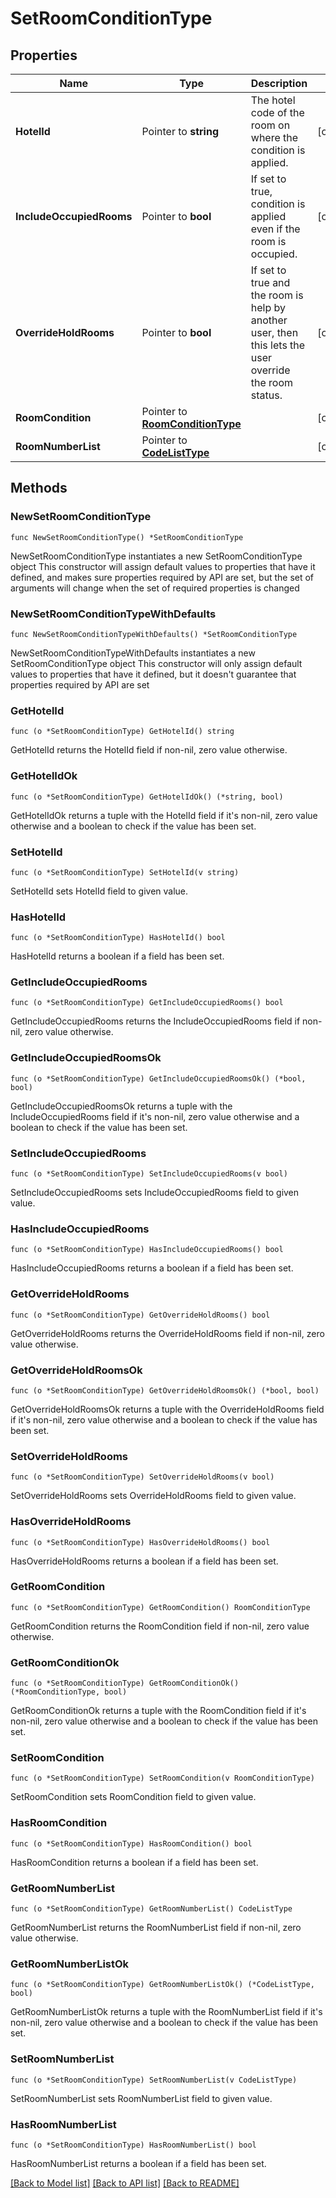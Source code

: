 # SetRoomConditionType

## Properties

Name | Type | Description | Notes
------------ | ------------- | ------------- | -------------
**HotelId** | Pointer to **string** | The hotel code of the room on where the condition is applied. | [optional] 
**IncludeOccupiedRooms** | Pointer to **bool** | If set to true, condition is applied even if the room is occupied. | [optional] 
**OverrideHoldRooms** | Pointer to **bool** | If set to true and the room is help by another user, then this lets the user override the room status. | [optional] 
**RoomCondition** | Pointer to [**RoomConditionType**](RoomConditionType.md) |  | [optional] 
**RoomNumberList** | Pointer to [**CodeListType**](CodeListType.md) |  | [optional] 

## Methods

### NewSetRoomConditionType

`func NewSetRoomConditionType() *SetRoomConditionType`

NewSetRoomConditionType instantiates a new SetRoomConditionType object
This constructor will assign default values to properties that have it defined,
and makes sure properties required by API are set, but the set of arguments
will change when the set of required properties is changed

### NewSetRoomConditionTypeWithDefaults

`func NewSetRoomConditionTypeWithDefaults() *SetRoomConditionType`

NewSetRoomConditionTypeWithDefaults instantiates a new SetRoomConditionType object
This constructor will only assign default values to properties that have it defined,
but it doesn't guarantee that properties required by API are set

### GetHotelId

`func (o *SetRoomConditionType) GetHotelId() string`

GetHotelId returns the HotelId field if non-nil, zero value otherwise.

### GetHotelIdOk

`func (o *SetRoomConditionType) GetHotelIdOk() (*string, bool)`

GetHotelIdOk returns a tuple with the HotelId field if it's non-nil, zero value otherwise
and a boolean to check if the value has been set.

### SetHotelId

`func (o *SetRoomConditionType) SetHotelId(v string)`

SetHotelId sets HotelId field to given value.

### HasHotelId

`func (o *SetRoomConditionType) HasHotelId() bool`

HasHotelId returns a boolean if a field has been set.

### GetIncludeOccupiedRooms

`func (o *SetRoomConditionType) GetIncludeOccupiedRooms() bool`

GetIncludeOccupiedRooms returns the IncludeOccupiedRooms field if non-nil, zero value otherwise.

### GetIncludeOccupiedRoomsOk

`func (o *SetRoomConditionType) GetIncludeOccupiedRoomsOk() (*bool, bool)`

GetIncludeOccupiedRoomsOk returns a tuple with the IncludeOccupiedRooms field if it's non-nil, zero value otherwise
and a boolean to check if the value has been set.

### SetIncludeOccupiedRooms

`func (o *SetRoomConditionType) SetIncludeOccupiedRooms(v bool)`

SetIncludeOccupiedRooms sets IncludeOccupiedRooms field to given value.

### HasIncludeOccupiedRooms

`func (o *SetRoomConditionType) HasIncludeOccupiedRooms() bool`

HasIncludeOccupiedRooms returns a boolean if a field has been set.

### GetOverrideHoldRooms

`func (o *SetRoomConditionType) GetOverrideHoldRooms() bool`

GetOverrideHoldRooms returns the OverrideHoldRooms field if non-nil, zero value otherwise.

### GetOverrideHoldRoomsOk

`func (o *SetRoomConditionType) GetOverrideHoldRoomsOk() (*bool, bool)`

GetOverrideHoldRoomsOk returns a tuple with the OverrideHoldRooms field if it's non-nil, zero value otherwise
and a boolean to check if the value has been set.

### SetOverrideHoldRooms

`func (o *SetRoomConditionType) SetOverrideHoldRooms(v bool)`

SetOverrideHoldRooms sets OverrideHoldRooms field to given value.

### HasOverrideHoldRooms

`func (o *SetRoomConditionType) HasOverrideHoldRooms() bool`

HasOverrideHoldRooms returns a boolean if a field has been set.

### GetRoomCondition

`func (o *SetRoomConditionType) GetRoomCondition() RoomConditionType`

GetRoomCondition returns the RoomCondition field if non-nil, zero value otherwise.

### GetRoomConditionOk

`func (o *SetRoomConditionType) GetRoomConditionOk() (*RoomConditionType, bool)`

GetRoomConditionOk returns a tuple with the RoomCondition field if it's non-nil, zero value otherwise
and a boolean to check if the value has been set.

### SetRoomCondition

`func (o *SetRoomConditionType) SetRoomCondition(v RoomConditionType)`

SetRoomCondition sets RoomCondition field to given value.

### HasRoomCondition

`func (o *SetRoomConditionType) HasRoomCondition() bool`

HasRoomCondition returns a boolean if a field has been set.

### GetRoomNumberList

`func (o *SetRoomConditionType) GetRoomNumberList() CodeListType`

GetRoomNumberList returns the RoomNumberList field if non-nil, zero value otherwise.

### GetRoomNumberListOk

`func (o *SetRoomConditionType) GetRoomNumberListOk() (*CodeListType, bool)`

GetRoomNumberListOk returns a tuple with the RoomNumberList field if it's non-nil, zero value otherwise
and a boolean to check if the value has been set.

### SetRoomNumberList

`func (o *SetRoomConditionType) SetRoomNumberList(v CodeListType)`

SetRoomNumberList sets RoomNumberList field to given value.

### HasRoomNumberList

`func (o *SetRoomConditionType) HasRoomNumberList() bool`

HasRoomNumberList returns a boolean if a field has been set.


[[Back to Model list]](../README.md#documentation-for-models) [[Back to API list]](../README.md#documentation-for-api-endpoints) [[Back to README]](../README.md)


